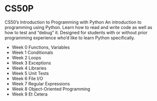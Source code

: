 # CS50P
CS50’s Introduction to Programming with Python
An introduction to programming using Python. Learn how to read and write code as well as how to test and “debug” it. Designed for students with or without prior programming experience who’d like to learn Python specifically.

* Week 0 Functions, Variables
* Week 1 Conditionals
* Week 2 Loops
* Week 3 Exceptions
* Week 4 Libraries
* Week 5 Unit Tests
* Week 6 File I/O
* Week 7 Regular Expressions
* Week 8 Object-Oriented Programming
* Week 9 Et Cetera
